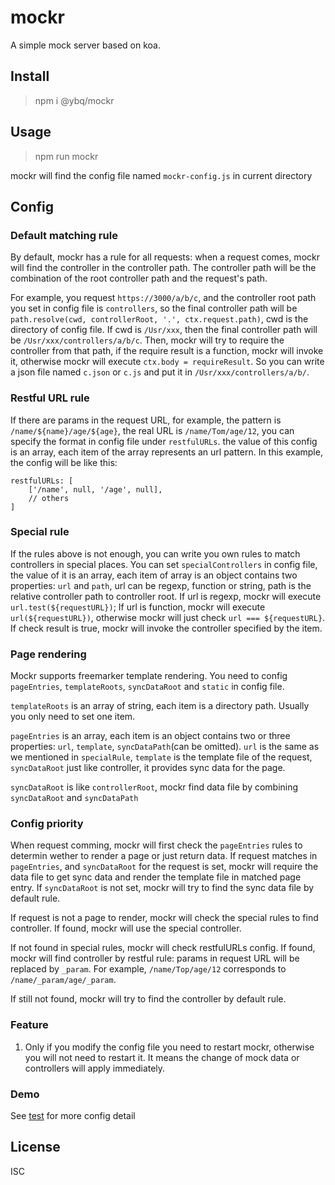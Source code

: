 # mockr
A simple mock server based on koa.

## Install

> npm i @ybq/mockr

## Usage

> npm run mockr

mockr will find the config file named `mockr-config.js` in current directory

## Config

### Default matching rule
By default, mockr has a rule for all requests: when a request comes, mockr will find the controller in the controller path. The controller path will be the combination of the root controller path and the request's path.

For example, you request `https://3000/a/b/c`, and the controller root path you set in config file is `controllers`, so the final controller path will be `path.resolve(cwd, controllerRoot, '.', ctx.request.path)`, cwd is the directory of config file. If cwd is `/Usr/xxx`, then the final controller path will be `/Usr/xxx/controllers/a/b/c`. Then, mockr will try to require the controller from that path, if the require result is a function, mockr will invoke it, otherwise mockr will execute `ctx.body = requireResult`. So you can write a json file named `c.json` or `c.js` and put it in `/Usr/xxx/controllers/a/b/`.

### Restful URL rule
If there are params in the request URL, for example, the pattern is `/name/${name}/age/${age}`, the real URL is `/name/Tom/age/12`, you can specify the format in config file under `restfulURLs`. the value of this config is an array, each item of the array represents an url pattern. In this example, the config will be like this:
```
restfulURLs: [
    ['/name', null, '/age', null],
    // others
]
```

### Special rule
If the rules above is not enough, you can write you own rules to match controllers in special places. You can set `specialControllers` in config file, the value of it is an array, each item of array is an object contains two properties: `url` and `path`, url can be regexp, function or string, path is the relative controller path to controller root. If url is regexp, mockr will execute `url.test(${requestURL})`; If url is function, mockr will execute `url(${requestURL})`, otherwise mockr will just check `url === ${requestURL}`. If check result is true, mockr will invoke the controller specified by the item.



### Page rendering
Mockr supports freemarker template rendering. You need to config `pageEntries`, `templateRoots`, `syncDataRoot` and `static` in config file.

`templateRoots` is an array of string, each item is a directory path. Usually you only need to set one item.

`pageEntries` is an array, each item is an object contains two or three properties: `url`, `template`, `syncDataPath`(can be omitted). `url` is the same as we mentioned in `specialRule`, `template` is the template file of the request, `syncDataRoot` just like controller, it provides sync data for the page.

`syncDataRoot` is like `controllerRoot`, mockr find data file by combining `syncDataRoot` and `syncDataPath`

### Config priority
When request comming, mockr will first check the `pageEntries` rules to determin wether to render a page or just return data. If request matches in `pageEntries`, and `syncDataRoot` for the request is set, mockr will require the data file to get sync data and render the template file in matched page entry. If `syncDataRoot` is not set, mockr will try to find the sync data file by default rule.

If request is not a page to render, mockr will check the special rules to find controller.
If found, mockr will use the special controller.

If not found in special rules, mockr will check restfulURLs config.
If found, mockr will find controller by restful rule: params in request URL will be replaced by `_param`.
For example, `/name/Top/age/12` corresponds to `/name/_param/age/_param`.

If still not found, mockr will try to find the controller by default rule.


### Feature

1. Only if you modify the config file you need to restart mockr, otherwise you will not need to restart it. It means the change of mock data or controllers will apply immediately.

### Demo
See [test](https://github.com/yubaoquan/mockr/tree/master/test) for more config detail

## License

ISC